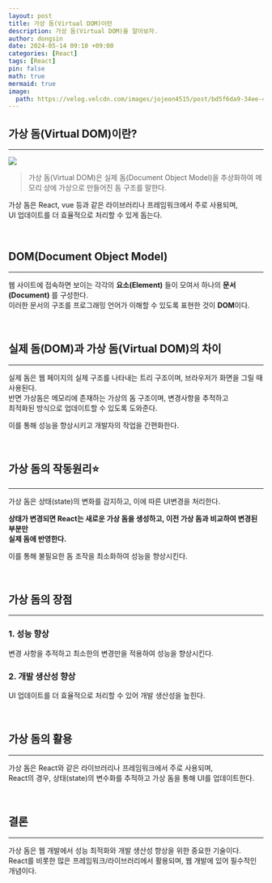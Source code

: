 ```yaml
---
layout: post
title: 가상 돔(Virtual DOM)이란
description: 가상 돔(Virtual DOM)을 알아보자.
author: dongsin
date: 2024-05-14 09:10 +09:00
categories: [React]
tags: [React]
pin: false
math: true
mermaid: true
image:
  path: https://velog.velcdn.com/images/jojeon4515/post/bd5f6da9-34ee-4f04-8afb-bb853341fb6f/image.png
---
```



## 가상 돔(Virtual DOM)이란?
---
<img src="https://leesangwondev.vercel.app/_next/image?url=%2Fimgs%2Fposts%2F01%2Fvirtualdom.jpeg&w=750&q=75" />

> 가상 돔(Virtual DOM)은 실제 돔(Document Object Model)을 추상화하여 메모리 상에 가상으로 만들어진 돔 구조를 말한다.

가상 돔은 React, vue 등과 같은 라이브러리나 프레임워크에서 주로 사용되며,<br />
UI 업데이트를 더 효율적으로 처리할 수 있게 돕는다.<br />

<br />

## DOM(Document Object Model)
---
웹 사이트에 접속하면 보이는 각각의 **요소(Element)** 들이 모여서 하나의 **문서(Document)** 를 구성한다.<br />
이러한 문서의 구조를 프로그래밍 언어가 이해할 수 있도록 표현한 것이 **DOM**이다.<br />

<br />

## 실제 돔(DOM)과 가상 돔(Virtual DOM)의 차이
---

실제 돔은 웹 페이지의 실제 구조를 나타내는 트리 구조이며, 브라우저가 화면을 그릴 때 사용된다.<br />
반면 가상돔은 메모리에 존재하는 가상의 돔 구조이며, 변경사항을 추적하고<br />
최적화된 방식으로 업데이트할 수 있도록 도와준다.<br />

이를 통해 성능을 향상시키고 개발자의 작업을 간편화한다.<br />

<br />

## 가상 돔의 작동원리⭐
---

가상 돔은 상태(state)의 변화를 감지하고, 이에 따른 UI변경을 처리한다. <br />

**상태가 변경되면 React는 새로운 가상 돔을 생성하고, 이전 가상 돔과 비교하여 변경된 부분만<br />
실제 돔에 반영한다.**

이를 통해 불필요한 돔 조작을 최소화하여 성능을 향상시킨다.

<br />

## 가상 돔의 장점
---
### 1. 성능 향상
변경 사항을 추적하고 최소한의 변경만을 적용하여 성능을 향상시킨다.

### 2. 개발 생산성 향상
UI 업데이트를 더 효율적으로 처리할 수 있어 개발 생산성을 높힌다.

<br />

## 가상 돔의 활용
---
가상 돔은 React와 같은 라이브러리나 프레임워크에서 주로 사용되며, <br />
React의 경우, 상태(state)의 변수화를 추적하고 가상 돔을 통해 UI를 업데이트한다.<br />

<br />

## 결론
---
가상 돔은 웹 개발에서 성능 최적화와 개발 생산성 향상을 위한 중요한 기술이다.<br />
React를 비롯한 많은 프레임워크/라이브러리에서 활용되며, 웹 개발에 있어 필수적인 개념이다. <br />

